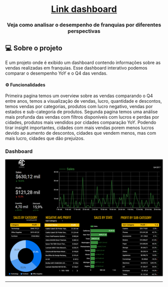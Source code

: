 
<h1 align="center">
    <a href="https://lookerstudio.google.com/reporting/120b6acf-3c76-431e-9e8b-fa411a285409" alt="">Link dashboard</a>
</h1>

<h3 align="center">
	Veja como analisar o desempenho de franquias por diferentes perspectivas
</h3>

## 💻 Sobre o projeto

E um projeto onde é exibido um dashboard contendo informações sobre as vendas realizadas em franquias.
Esse dashboard interativo podemos comparar o desempenho YoY e o Q4 das vendas.

#### ⚙️ Funcionalidades
Primeira pagina temos um overview sobre as vendas comparando o Q4 entre anos, temos a visualização de vendas, lucro, quantidade e descontos, temos vendas por categorias, produtos com lucro negativo, vendas por estados e sub-categoria de produtos.
Segunda pagina temos uma análise mais profunda das vendas com filtros disponíveis com lucros e perdas por cidades, produtos mais vendidos por cidades comparação YoY. Podendo tirar insight importantes, cidades com mais vendas porem menos lucros devido ao aumento de descontos, cidades que vendem menos, mas com mais lucro, cidades que dão prejuízos.

### Dashboard
![Image](https://github.com/DavidRherinson/dashboard_vendas/blob/main/dash%20img.png)


---
